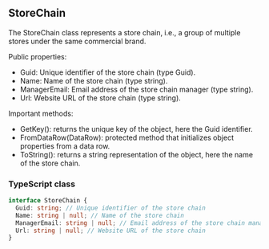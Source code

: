 ﻿## StoreChain

The StoreChain class represents a store chain, i.e., a group of multiple stores under the same commercial brand.

Public properties:
- Guid: Unique identifier of the store chain (type Guid).
- Name: Name of the store chain (type string).
- ManagerEmail: Email address of the store chain manager (type string).
- Url: Website URL of the store chain (type string).

Important methods:
- GetKey(): returns the unique key of the object, here the Guid identifier.
- FromDataRow(DataRow): protected method that initializes object properties from a data row.
- ToString(): returns a string representation of the object, here the name of the store chain.

### TypeScript class
```typescript
interface StoreChain {
  Guid: string; // Unique identifier of the store chain
  Name: string | null; // Name of the store chain
  ManagerEmail: string | null; // Email address of the store chain manager
  Url: string | null; // Website URL of the store chain
}
```